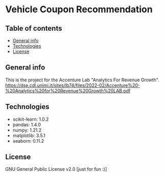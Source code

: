 # Vehicle Coupon Recommendation

## Table of contents
* [General info](#general-info)
* [Technologies](#technologies)
* [License](#license)

## General info
This is the project for the Accenture Lab "Analytics For Revenue Growth".   
https://dse.cdl.unimi.it/sites/lb74/files/2022-02/Accenture%20-%20Analytics%20for%20Revenue%20Growth%20LAB.pdf

## Technologies
* scikit-learn: 1.0.2
* pandas: 1.4.0
* numpy: 1.21.2
* matplotlib: 3.5.1
* seaborn: 0.11.2

## License
GNU General Public License v2.0 [just for fun :)]
